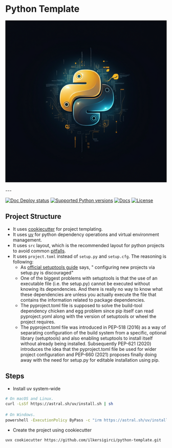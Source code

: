 # Python Template

<p align="center">
  <img width="600" src="https://raw.githubusercontent.com/ilkersigirci/python-template/main/docs/static/logo.jpg">
</p style = "margin-bottom: 2rem;">
---

[![Doc Deploy status](https://img.shields.io/github/actions/workflow/status/ilkersigirci/python-template/doc_deploy.yml?branch=main)](https://github.com/ilkersigirci/python-template/actions/workflows/doc_deploy.yml?query=branch%3Amain)
[![Supported Python versions](https://img.shields.io/badge/python-3.11_%7C_3.12_%7C_3.13-blue?labelColor=grey&color=blue)](https://github.com/ilkersigirci/python-template/blob/main/pyproject.toml)
[![Docs](https://img.shields.io/badge/docs-gh--pages-blue)](https://ilkersigirci.github.io/python-template/)
[![License](https://img.shields.io/github/license/ilkersigirci/python-template)](https://img.shields.io/github/license/ilkersigirci/python-template)

## Project Structure

- It uses [cookiecutter](https://github.com/cookiecutter/cookiecutter) for project templating.
- It uses [uv](https://github.com/astral-sh/uv) for python dependency operations and virtual environment management.
- It uses `src` layout, which is the recommended layout for python projects to avoid common [pitfalls](https://blog.ionelmc.ro/2014/05/25/python-packaging/#the-structure).
- It uses `project.toml` instead of `setup.py` and `setup.cfg`. The reasoning is following:
    - As [official setuptools guide](https://github.com/pypa/setuptools/blob/main/docs/userguide/quickstart.rst) says, " configuring new projects via setup.py is discouraged"
    - One of the biggest problems with setuptools is that the use of an executable file (i.e. the setup.py) cannot be executed without knowing its dependencies. And there is really no way to know what these dependencies are unless you actually execute the file that contains the information related to package dependencies.
    - The pyproject.toml file is supposed to solve the build-tool dependency chicken and egg problem since pip itself can read pyproject.yoml along with the version of setuptools or wheel the project requires.
    - The pyproject.toml file was introduced in PEP-518 (2016) as a way of separating configuration of the build system from a specific, optional library (setuptools) and also enabling setuptools to install itself without already being installed. Subsequently PEP-621 (2020) introduces the idea that the pyproject.toml file be used for wider project configuration and PEP-660 (2021) proposes finally doing away with the need for setup.py for editable installation using pip.

## Steps

- Install uv system-wide

```bash
# On macOS and Linux.
curl -LsSf https://astral.sh/uv/install.sh | sh

# On Windows.
powershell -ExecutionPolicy ByPass -c "irm https://astral.sh/uv/install.ps1 | iex"
```

- Create the project using cookiecutter
```bash
uvx cookiecutter https://github.com/ilkersigirci/python-template.git
```
